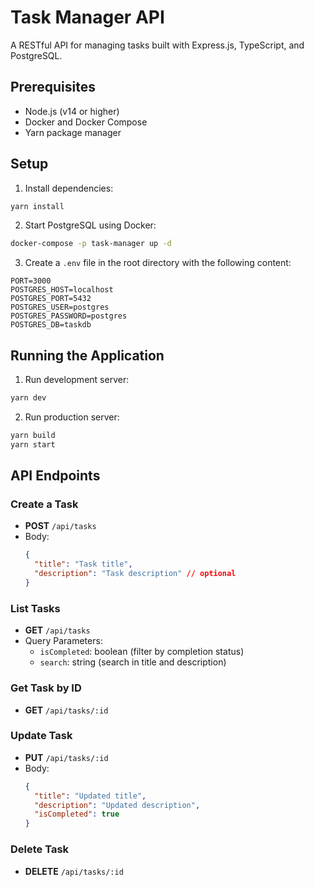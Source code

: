# Task Manager API

A RESTful API for managing tasks built with Express.js, TypeScript, and PostgreSQL.

## Prerequisites

- Node.js (v14 or higher)
- Docker and Docker Compose
- Yarn package manager

## Setup

1. Install dependencies:

```bash
yarn install
```

2. Start PostgreSQL using Docker:

```bash
docker-compose -p task-manager up -d
```

3. Create a `.env` file in the root directory with the following content:

```
PORT=3000
POSTGRES_HOST=localhost
POSTGRES_PORT=5432
POSTGRES_USER=postgres
POSTGRES_PASSWORD=postgres
POSTGRES_DB=taskdb
```

## Running the Application

1. Run development server:

```bash
yarn dev
```

2. Run production server:

```bash
yarn build
yarn start
```

## API Endpoints

### Create a Task

- **POST** `/api/tasks`
- Body:
  ```json
  {
    "title": "Task title",
    "description": "Task description" // optional
  }
  ```

### List Tasks

- **GET** `/api/tasks`
- Query Parameters:
  - `isCompleted`: boolean (filter by completion status)
  - `search`: string (search in title and description)

### Get Task by ID

- **GET** `/api/tasks/:id`

### Update Task

- **PUT** `/api/tasks/:id`
- Body:
  ```json
  {
    "title": "Updated title",
    "description": "Updated description",
    "isCompleted": true
  }
  ```

### Delete Task

- **DELETE** `/api/tasks/:id`
